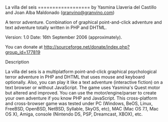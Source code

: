 La villa del seis
================== by Yasmina Llaveria del Castillo and Joan Alba Maldonado (granvino@granvino.com)

A terror adventure. Combination of graphical point-and-click adventure and text adventure totally written in PHP and DHTML.

Version: 1.0
Date: 16th September 2006 (approximately).

You can donate at http://sourceforge.net/donate/index.php?group_id=177819


Description

La villa del seis is a multiplatform point-and-click graphical psychological terror adventure in PHP and DHTML that uses mouse and keyboard optionally.
Also, you can play it like a text adventure (interactive fiction) on a text browser or without JavaScript.
The game uses Yasmina's Quest motor but altered and improved.
You can use the motor/engine/parser to create your own adventure if you know PHP and JavaScript.
This cross-platform and cross-browser game was tested under PC (Windows, BeOS, Linux, FreeBSD, OpenBSD, NetBSD, Syllable, SkyOS, etc), MAC (Mac OS 7.1, Mac OS X), Amiga, console (Nintendo DS, PSP, Dreamcast, XBOX), etc.